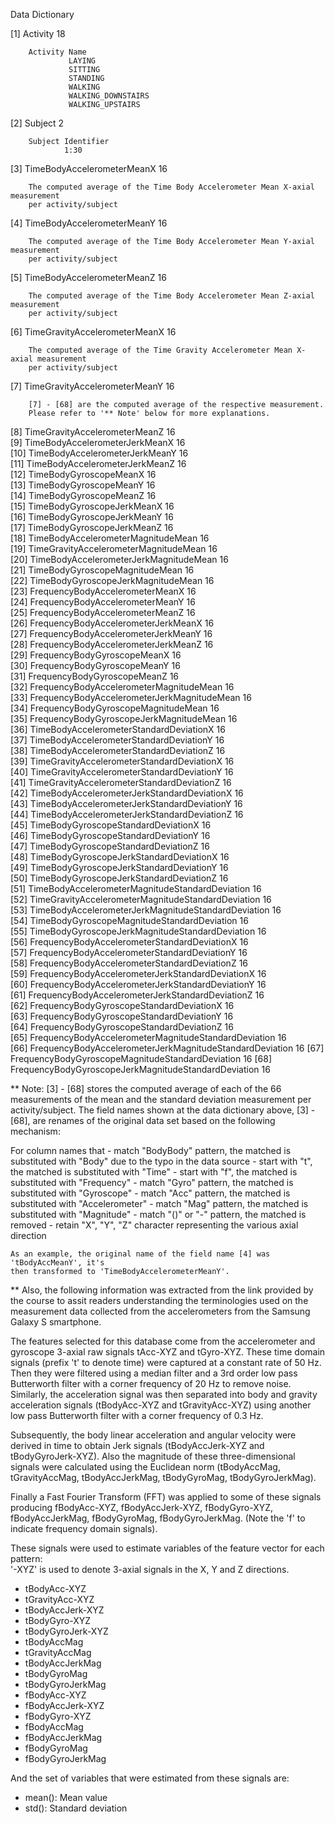  Data Dictionary
 
 [1]  Activity 									  18    
 				
 		Activity Name
 				 LAYING              
 				 SITTING             
 				 STANDING            
 				 WALKING            
			     WALKING_DOWNSTAIRS  
				 WALKING_UPSTAIRS  
				                                            
 [2]  Subject         							   2
 
        Subject Identifier
                1:30      
                                                   
 [3]  TimeBodyAccelerometerMeanX  				   16   

        The computed average of the Time Body Accelerometer Mean X-axial measurement 
        per activity/subject 
                                        
 [4]  TimeBodyAccelerometerMeanY				   16   

        The computed average of the Time Body Accelerometer Mean Y-axial measurement 
        per activity/subject 

 [5]  TimeBodyAccelerometerMeanZ				   16                               

        The computed average of the Time Body Accelerometer Mean Z-axial measurement 
        per activity/subject 

 [6]  TimeGravityAccelerometerMeanX  			   16                          

        The computed average of the Time Gravity Accelerometer Mean X-axial measurement 
        per activity/subject 

 [7]  TimeGravityAccelerometerMeanY                16               

        [7] - [68] are the computed average of the respective measurement.  
        Please refer to '** Note' below for more explanations.

 [8]  TimeGravityAccelerometerMeanZ                16               
 [9]  TimeBodyAccelerometerJerkMeanX               16               
[10]  TimeBodyAccelerometerJerkMeanY               16               
[11]  TimeBodyAccelerometerJerkMeanZ               16               
[12]  TimeBodyGyroscopeMeanX                       16               
[13]  TimeBodyGyroscopeMeanY                       16               
[14]  TimeBodyGyroscopeMeanZ                       16               
[15]  TimeBodyGyroscopeJerkMeanX                   16               
[16]  TimeBodyGyroscopeJerkMeanY                   16               
[17]  TimeBodyGyroscopeJerkMeanZ                   16               
[18]  TimeBodyAccelerometerMagnitudeMean           16               
[19]  TimeGravityAccelerometerMagnitudeMean        16               
[20]  TimeBodyAccelerometerJerkMagnitudeMean       16               
[21]  TimeBodyGyroscopeMagnitudeMean               16               
[22]  TimeBodyGyroscopeJerkMagnitudeMean           16               
[23]  FrequencyBodyAccelerometerMeanX              16               
[24]  FrequencyBodyAccelerometerMeanY              16               
[25]  FrequencyBodyAccelerometerMeanZ              16               
[26]  FrequencyBodyAccelerometerJerkMeanX          16               
[27]  FrequencyBodyAccelerometerJerkMeanY          16               
[28]  FrequencyBodyAccelerometerJerkMeanZ          16               
[29]  FrequencyBodyGyroscopeMeanX                  16               
[30]  FrequencyBodyGyroscopeMeanY                  16               
[31]  FrequencyBodyGyroscopeMeanZ                  16               
[32]  FrequencyBodyAccelerometerMagnitudeMean      16               
[33]  FrequencyBodyAccelerometerJerkMagnitudeMean  16            
[34]  FrequencyBodyGyroscopeMagnitudeMean          16               
[35]  FrequencyBodyGyroscopeJerkMagnitudeMean      16               
[36]  TimeBodyAccelerometerStandardDeviationX      16               
[37]  TimeBodyAccelerometerStandardDeviationY      16               
[38]  TimeBodyAccelerometerStandardDeviationZ      16               
[39]  TimeGravityAccelerometerStandardDeviationX   16             
[40]  TimeGravityAccelerometerStandardDeviationY   16             
[41]  TimeGravityAccelerometerStandardDeviationZ   16            
[42]  TimeBodyAccelerometerJerkStandardDeviationX  16            
[43]  TimeBodyAccelerometerJerkStandardDeviationY  16            
[44]  TimeBodyAccelerometerJerkStandardDeviationZ  16            
[45]  TimeBodyGyroscopeStandardDeviationX          16               
[46]  TimeBodyGyroscopeStandardDeviationY          16               
[47]  TimeBodyGyroscopeStandardDeviationZ          16               
[48]  TimeBodyGyroscopeJerkStandardDeviationX      16               
[49]  TimeBodyGyroscopeJerkStandardDeviationY      16               
[50]  TimeBodyGyroscopeJerkStandardDeviationZ                     16               
[51]  TimeBodyAccelerometerMagnitudeStandardDeviation             16     
[52]  TimeGravityAccelerometerMagnitudeStandardDeviation          16     
[53]  TimeBodyAccelerometerJerkMagnitudeStandardDeviation         16     
[54]  TimeBodyGyroscopeMagnitudeStandardDeviation                 16     
[55]  TimeBodyGyroscopeJerkMagnitudeStandardDeviation             16     
[56]  FrequencyBodyAccelerometerStandardDeviationX                16     
[57]  FrequencyBodyAccelerometerStandardDeviationY                16     
[58]  FrequencyBodyAccelerometerStandardDeviationZ                16     
[59]  FrequencyBodyAccelerometerJerkStandardDeviationX            16     
[60]  FrequencyBodyAccelerometerJerkStandardDeviationY            16     
[61]  FrequencyBodyAccelerometerJerkStandardDeviationZ            16     
[62]  FrequencyBodyGyroscopeStandardDeviationX                    16     
[63]  FrequencyBodyGyroscopeStandardDeviationY                    16     
[64]  FrequencyBodyGyroscopeStandardDeviationZ            		  16     
[65]  FrequencyBodyAccelerometerMagnitudeStandardDeviation        16    
[66]  FrequencyBodyAccelerometerJerkMagnitudeStandardDeviation    16
[67]  FrequencyBodyGyroscopeMagnitudeStandardDeviation            16
[68]  FrequencyBodyGyroscopeJerkMagnitudeStandardDeviation        16

** Note: [3] - [68] stores the computed average of each of the 66 measurements of 
the mean and the standard deviation measurement per activity/subject. The field names 
shown at the data dictionary above, [3] -[68], are renames of the original data set
based on the following mechanism:
   
   For column names that 
         - match "BodyBody" pattern, the matched is substituted with "Body" 
           due to the typo in the data source
         - start with "t", the matched is substituted with "Time"
         - start with "f", the matched is substituted with "Frequency"
         - match "Gyro" pattern, the matched is substituted with "Gyroscope"
         - match "Acc" pattern, the matched is substituted with "Accelerometer"
         - match "Mag" pattern, the matched is substituted with "Magnitude"
         - match "()" or "-" pattern, the matched is removed
         - retain "X", "Y", "Z" character representing the various axial direction

    As an example, the original name of the field name [4] was 'tBodyAccMeanY', it's 
    then transformed to 'TimeBodyAccelerometerMeanY'. 

** Also, the following information was extracted from the link provided by the course 
to assit readers understanding the terminologies used on the measurement data collected 
from the accelerometers from the Samsung Galaxy S smartphone.
 
The features selected for this database come from the accelerometer and gyroscope 3-axial 
raw signals tAcc-XYZ and tGyro-XYZ. These time domain signals (prefix 't' to denote time) 
were captured at a constant rate of 50 Hz. Then they were filtered using a median filter 
and a 3rd order low pass Butterworth filter with a corner frequency of 20 Hz to remove 
noise. Similarly, the acceleration signal was then separated into body and gravity 
acceleration signals (tBodyAcc-XYZ and tGravityAcc-XYZ) using another low pass 
Butterworth filter with a corner frequency of 0.3 Hz. 

Subsequently, the body linear acceleration and angular velocity were derived in time to
obtain Jerk signals (tBodyAccJerk-XYZ and tBodyGyroJerk-XYZ). Also the magnitude of 
these three-dimensional signals were calculated using the Euclidean norm 
(tBodyAccMag, tGravityAccMag, tBodyAccJerkMag, tBodyGyroMag, tBodyGyroJerkMag). 

Finally a Fast Fourier Transform (FFT) was applied to some of these signals producing 
fBodyAcc-XYZ, fBodyAccJerk-XYZ, fBodyGyro-XYZ, fBodyAccJerkMag, fBodyGyroMag, 
fBodyGyroJerkMag. (Note the 'f' to indicate frequency domain signals). 

These signals were used to estimate variables of the feature vector for each pattern:  
'-XYZ' is used to denote 3-axial signals in the X, Y and Z directions.

- tBodyAcc-XYZ
- tGravityAcc-XYZ
- tBodyAccJerk-XYZ
- tBodyGyro-XYZ
- tBodyGyroJerk-XYZ
- tBodyAccMag
- tGravityAccMag
- tBodyAccJerkMag
- tBodyGyroMag
- tBodyGyroJerkMag
- fBodyAcc-XYZ
- fBodyAccJerk-XYZ
- fBodyGyro-XYZ
- fBodyAccMag
- fBodyAccJerkMag
- fBodyGyroMag
- fBodyGyroJerkMag

And the set of variables that were estimated from these signals are: 

- mean(): Mean value
- std(): Standard deviation


